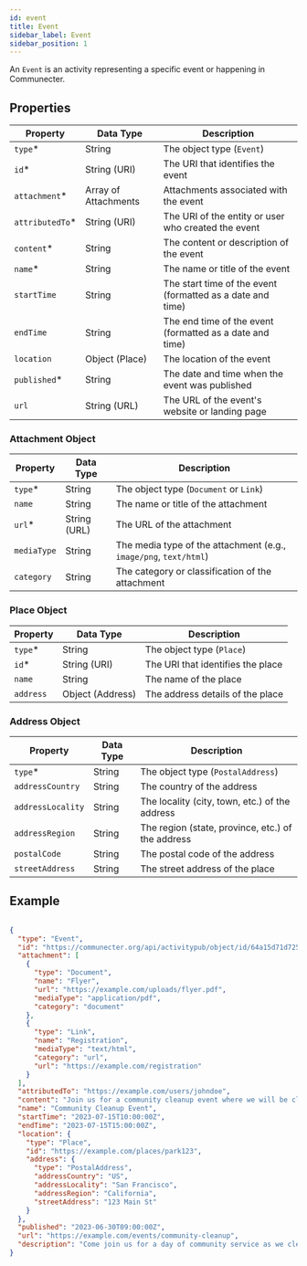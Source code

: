 ```yaml
---
id: event
title: Event
sidebar_label: Event
sidebar_position: 1
---
```


An `Event` is an activity representing a specific event or happening in Communecter.

## Properties

| Property          | Data Type              | Description                                                    |
| ----------------- | ---------------------- | -------------------------------------------------------------- |
| `type`\*          | String                 | The object type (`Event`)                                      |
| `id`\*            | String (URI)           | The URI that identifies the event                              |
| `attachment`\*    | Array of Attachments   | Attachments associated with the event                           |
| `attributedTo`\*  | String (URI)           | The URI of the entity or user who created the event             |
| `content`\*       | String                 | The content or description of the event                         |
| `name`\*          | String                 | The name or title of the event                                  |
| `startTime`       | String                 | The start time of the event (formatted as a date and time)      |
| `endTime`         | String                 | The end time of the event (formatted as a date and time)        |
| `location`        | Object (Place)         | The location of the event                                      |
| `published`\*     | String                 | The date and time when the event was published                  |
| `url`             | String (URL)           | The URL of the event's website or landing page                  |

### Attachment Object

| Property         | Data Type    | Description                                     |
| ---------------- | ------------ | ----------------------------------------------- |
| `type`\*         | String       | The object type (`Document` or `Link`)           |
| `name`           | String       | The name or title of the attachment              |
| `url`\*          | String (URL) | The URL of the attachment                        |
| `mediaType`      | String       | The media type of the attachment (e.g., `image/png`, `text/html`) |
| `category`       | String       | The category or classification of the attachment |

### Place Object

| Property         | Data Type         | Description                                     |
| ---------------- | ----------------- | ----------------------------------------------- |
| `type`\*         | String            | The object type (`Place`)                       |
| `id`\*           | String (URI)      | The URI that identifies the place                |
| `name`           | String            | The name of the place                            |
| `address`        | Object (Address)  | The address details of the place                 |

### Address Object

| Property           | Data Type | Description                                     |
| ------------------ | --------- | ----------------------------------------------- |
| `type`\*           | String    | The object type (`PostalAddress`)               |
| `addressCountry`   | String    | The country of the address                       |
| `addressLocality`  | String    | The locality (city, town, etc.) of the address   |
| `addressRegion`    | String    | The region (state, province, etc.) of the address|
| `postalCode`       | String    | The postal code of the address                   |
| `streetAddress`    | String    | The street address of the place                  |

## Example

```json

{
  "type": "Event",
  "id": "https://communecter.org/api/activitypub/object/id/64a15d71d725c",
  "attachment": [
    {
      "type": "Document",
      "name": "Flyer",
      "url": "https://example.com/uploads/flyer.pdf",
      "mediaType": "application/pdf",
      "category": "document"
    },
    {
      "type": "Link",
      "name": "Registration",
      "mediaType": "text/html",
      "category": "url",
      "url": "https://example.com/registration"
    }
  ],
  "attributedTo": "https://example.com/users/johndoe",
  "content": "Join us for a community cleanup event where we will be cleaning up the local park and planting trees.",
  "name": "Community Cleanup Event",
  "startTime": "2023-07-15T10:00:00Z",
  "endTime": "2023-07-15T15:00:00Z",
  "location": {
    "type": "Place",
    "id": "https://example.com/places/park123",
    "address": {
      "type": "PostalAddress",
      "addressCountry": "US",
      "addressLocality": "San Francisco",
      "addressRegion": "California",
      "streetAddress": "123 Main St"
    }
  },
  "published": "2023-06-30T09:00:00Z",
  "url": "https://example.com/events/community-cleanup",
  "description": "Come join us for a day of community service as we clean up our local park and make it a better place for everyone. All necessary tools and equipment will be provided. Bring your friends and family and let's make a positive impact together!"
}
